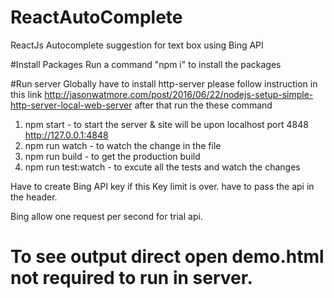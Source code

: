 # ReactAutoComplete
ReactJs Autocomplete suggestion for text box using Bing API

#Install Packages
Run a command "npm i" to install the packages

#Run server
Globally have to install http-server please follow instruction in this link
http://jasonwatmore.com/post/2016/06/22/nodejs-setup-simple-http-server-local-web-server
after that run the these command
  1. npm start - to start the server & site will be upon localhost port 4848
      http://127.0.0.1:4848
  2. npm run watch - to watch the change in the file
  3. npm run build - to get the production build
  4. npm run test:watch - to excute all the tests and watch the changes
  
Have to create Bing API key if this Key limit is over. have to pass the api in the header.

Bing allow one request per second for trial api. 

# To see output direct open demo.html not required to run in server.
